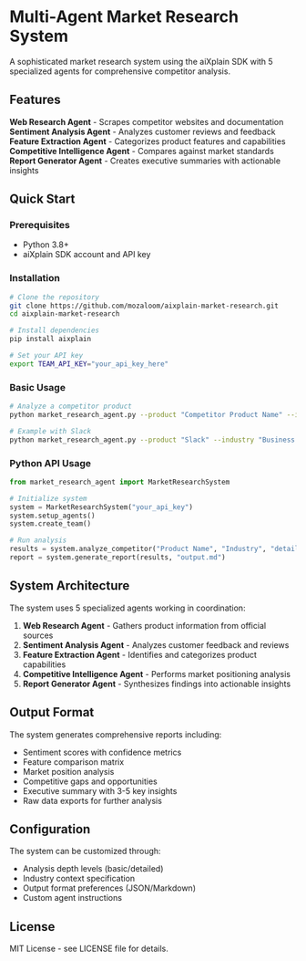 # Multi-Agent Market Research System

A sophisticated market research system using the aiXplain SDK with 5 specialized agents for comprehensive competitor analysis.

## Features

**Web Research Agent** - Scrapes competitor websites and documentation  
**Sentiment Analysis Agent** - Analyzes customer reviews and feedback  
**Feature Extraction Agent** - Categorizes product features and capabilities  
**Competitive Intelligence Agent** - Compares against market standards  
**Report Generator Agent** - Creates executive summaries with actionable insights  

## Quick Start

### Prerequisites
- Python 3.8+
- aiXplain SDK account and API key

### Installation

```bash
# Clone the repository
git clone https://github.com/mozaloom/aixplain-market-research.git
cd aixplain-market-research

# Install dependencies
pip install aixplain

# Set your API key
export TEAM_API_KEY="your_api_key_here"
```

### Basic Usage

```bash
# Analyze a competitor product
python market_research_agent.py --product "Competitor Product Name" --industry "SaaS" --depth detailed --output report.json

# Example with Slack
python market_research_agent.py --product "Slack" --industry "Business Communication" --depth detailed
```

### Python API Usage

```python
from market_research_agent import MarketResearchSystem

# Initialize system
system = MarketResearchSystem("your_api_key")
system.setup_agents()
system.create_team()

# Run analysis
results = system.analyze_competitor("Product Name", "Industry", "detailed")
report = system.generate_report(results, "output.md")
```

## System Architecture

The system uses 5 specialized agents working in coordination:

1. **Web Research Agent** - Gathers product information from official sources
2. **Sentiment Analysis Agent** - Analyzes customer feedback and reviews
3. **Feature Extraction Agent** - Identifies and categorizes product capabilities
4. **Competitive Intelligence Agent** - Performs market positioning analysis
5. **Report Generator Agent** - Synthesizes findings into actionable insights

## Output Format

The system generates comprehensive reports including:
- Sentiment scores with confidence metrics
- Feature comparison matrix
- Market position analysis
- Competitive gaps and opportunities
- Executive summary with 3-5 key insights
- Raw data exports for further analysis

## Configuration

The system can be customized through:
- Analysis depth levels (basic/detailed)
- Industry context specification
- Output format preferences (JSON/Markdown)
- Custom agent instructions

## License

MIT License - see LICENSE file for details.